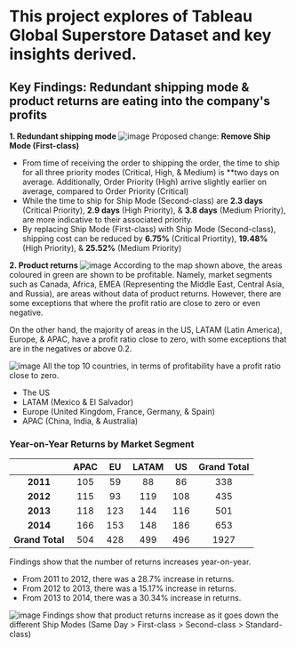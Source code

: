 # This project explores of Tableau Global Superstore Dataset and key insights derived.

## Key Findings: Redundant shipping mode & product returns are eating into the company's profits
**1. Redundant shipping mode**
![image](https://github.com/user-attachments/assets/cfd3050c-e4e8-49da-a9e5-7cefbab59d24)
Proposed change: **Remove Ship Mode (First-class)**

* From time of receiving the order to shipping the order, the time to ship for all three priority modes (Critical, High, & Medium) is **two days on average. Additionally, Order Priority (High) arrive slightly earlier on average, compared to Order Priority (Critical)
* While the time to ship for Ship Mode (Second-class) are **2.3 days** (Critical Priority), **2.9 days** (High Priority), & **3.8 days** (Medium Priority), are more indicative to their associated priority.
* By replacing Ship Mode (First-class) with Ship Mode (Second-class), shipping cost can be reduced by **6.75%** (Critical Priortity), **19.48%** (High Priority), & **25.52%** (Medium Priority)

**2. Product returns**
![image](https://github.com/user-attachments/assets/69ff0a1f-a039-4502-8ac9-c5f37b81f949)
According to the map shown above, the areas coloured in green are shown to be profitable. Namely, market segments such as Canada, Africa, EMEA (Representing the Middle East, Central Asia, and Russia), are areas without data of product returns. However, there are some exceptions that where the profit ratio are close to zero or even negative.

On the other hand, the majority of areas in the US, LATAM (Latin America), Europe, & APAC, have a profit ratio close to zero, with some exceptions that are in the negatives or above 0.2.

![image](https://github.com/user-attachments/assets/c07331a8-1efb-495d-881f-bd9fcf275c9b)
All the top 10 countries, in terms of profitability have a profit ratio close to zero.

* The US
* LATAM (Mexico & El Salvador)
* Europe (United Kingdom, France, Germany, & Spain)
* APAC (China, India, & Australia)

### Year-on-Year Returns by Market Segment
|      | APAC |  EU  | LATAM | US |Grand Total
| :--: | :--: | :--: | :--: | :--: | :--: |
| **2011** | 105  |   59 |  88  | 86  | 338 | 338 |
| **2012** | 115  |   93 |  119 | 108 | 435 | 435 |
| **2013** | 118  |  123 |  144 | 116 | 501 | 501 |
| **2014** | 166  | 153  | 148  | 186 | 653 | 653 |
|**Grand Total**| 504  | 428  | 499  | 496 | 1927 |

Findings show that the number of returns increases year-on-year. 

*	From 2011 to 2012, there was a 28.7% increase in returns.
*	From 2012 to 2013, there was a 15.17% increase in returns.
*	From 2013 to 2014, there was a 30.34% increase in returns. 

![image](https://github.com/user-attachments/assets/d00c42fc-6be7-4408-8a3c-8120c7881232)
Findings show that product returns increase as it goes down the different Ship Modes (Same Day > First-class > Second-class > Standard-class)
